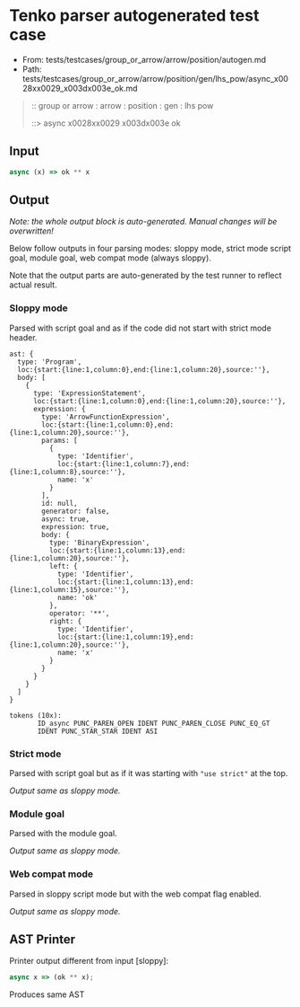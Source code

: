 # Tenko parser autogenerated test case

- From: tests/testcases/group_or_arrow/arrow/position/autogen.md
- Path: tests/testcases/group_or_arrow/arrow/position/gen/lhs_pow/async_x0028xx0029_x003dx003e_ok.md

> :: group or arrow : arrow : position : gen : lhs pow
>
> ::> async x0028xx0029 x003dx003e ok

## Input


`````js
async (x) => ok ** x
`````

## Output

_Note: the whole output block is auto-generated. Manual changes will be overwritten!_

Below follow outputs in four parsing modes: sloppy mode, strict mode script goal, module goal, web compat mode (always sloppy).

Note that the output parts are auto-generated by the test runner to reflect actual result.

### Sloppy mode

Parsed with script goal and as if the code did not start with strict mode header.

`````
ast: {
  type: 'Program',
  loc:{start:{line:1,column:0},end:{line:1,column:20},source:''},
  body: [
    {
      type: 'ExpressionStatement',
      loc:{start:{line:1,column:0},end:{line:1,column:20},source:''},
      expression: {
        type: 'ArrowFunctionExpression',
        loc:{start:{line:1,column:0},end:{line:1,column:20},source:''},
        params: [
          {
            type: 'Identifier',
            loc:{start:{line:1,column:7},end:{line:1,column:8},source:''},
            name: 'x'
          }
        ],
        id: null,
        generator: false,
        async: true,
        expression: true,
        body: {
          type: 'BinaryExpression',
          loc:{start:{line:1,column:13},end:{line:1,column:20},source:''},
          left: {
            type: 'Identifier',
            loc:{start:{line:1,column:13},end:{line:1,column:15},source:''},
            name: 'ok'
          },
          operator: '**',
          right: {
            type: 'Identifier',
            loc:{start:{line:1,column:19},end:{line:1,column:20},source:''},
            name: 'x'
          }
        }
      }
    }
  ]
}

tokens (10x):
       ID_async PUNC_PAREN_OPEN IDENT PUNC_PAREN_CLOSE PUNC_EQ_GT
       IDENT PUNC_STAR_STAR IDENT ASI
`````

### Strict mode

Parsed with script goal but as if it was starting with `"use strict"` at the top.

_Output same as sloppy mode._

### Module goal

Parsed with the module goal.

_Output same as sloppy mode._

### Web compat mode

Parsed in sloppy script mode but with the web compat flag enabled.

_Output same as sloppy mode._

## AST Printer

Printer output different from input [sloppy]:

````js
async x => (ok ** x);
````

Produces same AST
